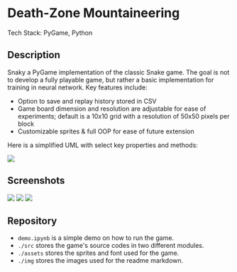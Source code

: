 # Death-Zone Mountaineering  
Tech Stack: PyGame, Python

## Description
Snaky a PyGame implementation of the classic Snake game. The goal is not to develop a fully playable game, but rather a basic implementation for training in neural network. Key features include:
- Option to save and replay history stored in CSV
- Game board dimension and resolution are adjustable for ease of experiments; default is a 10x10 grid with a resolution of 50x50 pixels per block
- Customizable sprites & full OOP for ease of future extension

Here is a simplified UML with select key properties and methods:

![](./img/uml.png)

## Screenshots
![](./img/screenshot_01.png)
![](./img/screenshot_02.png)
![](./img/screenshot_03.png)

## Repository 

- `demo.ipynb` is a simple demo on how to run the game.
- `./src` stores the game's source codes in two different modules.
- `./assets` stores the sprites and font used for the game.
- `./img` stores the images used for the readme markdown.  

